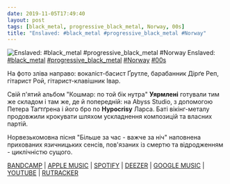 ```yaml
---
date: 2019-11-05T17:49:40
layout: post
tags: [black_metal, progressive_black_metal, Norway, 00s]
title: "Enslaved: #black_metal #progressive_black_metal #Norway"
---
```

![Enslaved: #black_metal #progressive_black_metal #Norway](https://res.cloudinary.com/vast-space-unexplored/image/upload/q_auto,dpr_auto,w_auto/photos/photo_800_05-11-2019_17-49-40.jpg)
Enslaved: [#black_metal](/tags/#black_metal) [#progressive_black_metal](/tags/#progressive_black_metal) [#Norway](/tags/#Norway) [#00s](/tags/#00s)

На фото зліва направо: вокаліст-басист Ґрутле, барабанник Дірґе Реп, гітарист Рой, гітарист-клавішник Івар.

Свій п&#39;ятий альбом &quot;Кошмар: по той бік нутра&quot; **Уярмлені** готували тим же складом і там же, де й попередній: на Abyss Studio, з допомогою Петера Таґтґрена і його бро по **Hypocrisy** Ларса. Баті вікінг-металу продовжили крокувати шляхом ускладнення композицій та власних партій.

Норвезькомовна пісня &quot;Більше за час - важче за ніч&quot; наповнена прихованих язичницьких сенсів, пов&#39;язаних із смертю та відродженням - циклічністю сущого.

[BANDCAMP](https://osmoseproductions.bandcamp.com/album/mardraum-beyond-the-within) \| [APPLE MUSIC](https://music.apple.com/us/album/mardraum/280923015) \| [SPOTIFY](https://open.spotify.com/album/3yybpj4kjYUA7EQ2IpvLM1) \| [DEEZER](https://www.deezer.com/album/41332?utm_source=deezer&amp;utm_content=album-41332&amp;utm_term=1601611822_1572968886&amp;utm_medium=web) \| [GOOGLE MUSIC](https://play.google.com/music/m/Bmh4pmnndtqalt5s2g6pah45kra?t=Mardraum_-_Beyond_The_Within_-_Enslaved) \| [YOUTUBE](https://www.youtube.com/playlist?list=OLAK5uy_nH8cjH7HIgRM5X-dhToSFwgDAtP5uZOF0) \| [RUTRACKER](https://rutracker.org/forum/viewtopic.php?t=3410807)